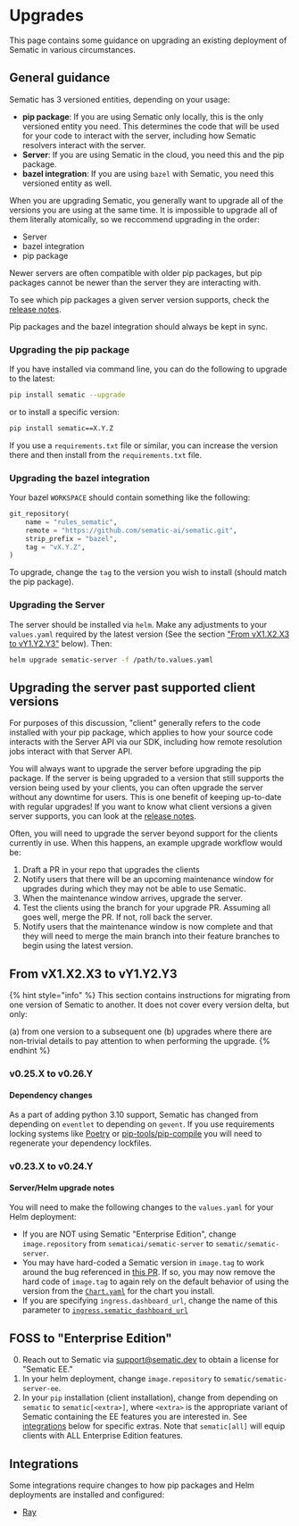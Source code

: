 # Upgrades

This page contains some guidance on upgrading an existing deployment of Sematic
in various circumstances.

## General guidance

Sematic has 3 versioned entities, depending on your usage:

- **pip package**: If you are using Sematic only locally, this is
the only versioned entity you need. This determines the code
that will be used for your code to interact with the server,
including how Sematic resolvers interact with the server.
- **Server**: If you are using Sematic in the cloud, you need this
and the pip package.
- **bazel integration**: If you are using `bazel` with Sematic, you
need this versioned entity as well.

When you are upgrading Sematic, you generally want to upgrade all of
the versions you are using at the same time. It is impossible to
upgrade all of them literally atomically, so we reccommend upgrading in
the order:

- Server
- bazel integration
- pip package

Newer servers are often compatible with older pip packages, but pip
packages cannot be newer than the server they are interacting with.

To see which pip packages a given server version supports, check the
[release notes](https://github.com/sematic-ai/sematic/releases).

Pip packages and the bazel integration should always be kept in sync.

### Upgrading the pip package

If you have installed via command line, you can do the following
to upgrade to the latest:

```bash
pip install sematic --upgrade
```

or to install a specific version:

```bash
pip install sematic==X.Y.Z
```

If you use a `requirements.txt` file or similar, you can increase the version
there and then install from the `requirements.txt` file.

### Upgrading the bazel integration

Your bazel `WORKSPACE` should contain something like the following:

```python
git_repository(
    name = "rules_sematic",
    remote = "https://github.com/sematic-ai/sematic.git",
    strip_prefix = "bazel",
    tag = "vX.Y.Z",
)
```

To upgrade, change the `tag` to the version you wish to install (should match
the pip package).

### Upgrading the Server

The server should be installed via `helm`. Make any adjustments to your `values.yaml`
required by the latest version (See the section
["From vX1.X2.X3 to vY1.Y2.Y3"](#from-vx1x2x3-to-vy1y2y3) below). Then:

```bash
helm upgrade sematic-server -f /path/to.values.yaml
```

## Upgrading the server past supported client versions

For purposes of this discussion, "client" generally refers to
the code installed with your pip package, which applies to how your
source code interacts with the Server API via our SDK, including
how remote resolution jobs interact with that Server API.

You will always want to upgrade the server before upgrading the pip package.
If the server is being upgraded to a version that still supports the version being
used by your clients, you can often upgrade the server without any downtime for
users. This is one benefit of keeping up-to-date with regular upgrades! If you
want to know what client versions a given server supports, you can look at
the [release notes](https://github.com/sematic-ai/sematic/releases).

Often, you will need to upgrade the server beyond support for the clients
currently in use. When this happens, an example upgrade workflow would be:

1. Draft a PR in your repo that upgrades the clients
2. Notify users that there will be an upcoming maintenance window for upgrades
   during which they may not be able to use Sematic.
3. When the maintenance window arrives, upgrade the server.
4. Test the clients using the branch for your upgrade PR. Assuming all goes
   well, merge the PR. If not, roll back the server.
5. Notify users that the maintenance window is now complete and that they will
   need to merge the main branch into their feature branches to begin using the
   latest version.

## From vX1.X2.X3 to vY1.Y2.Y3

{% hint style="info" %}
This section contains instructions for migrating from one
version of Sematic to another. It does not cover every version
delta, but only:

(a) from one version to a subsequent one
(b) upgrades where there are non-trivial details to pay attention to
when performing the upgrade.
{% endhint %}

### v0.25.X to v0.26.Y

#### Dependency changes

As a part of adding python 3.10 support, Sematic has changed
from depending on `eventlet` to depending on `gevent`. If you
use requirements locking systems like [Poetry](https://python-poetry.org/)
or [pip-tools/pip-compile](https://pypi.org/project/pip-tools/)
you will need to regenerate your dependency lockfiles.

### v0.23.X to v0.24.Y

#### Server/Helm upgrade notes

You will need to make the following changes to the `values.yaml`
for your Helm deployment:

- If you are NOT using Sematic "Enterprise Edition",
change `image.repository` from `sematicai/sematic-server`
to `sematic/sematic-server`.
- You may have hard-coded a Sematic version in `image.tag`
to work around the bug referenced in
[this PR](https://github.com/sematic-ai/sematic/pull/534). If so,
you may now remove the hard code of `image.tag` to again rely
on the default behavior of using the version from the
[`Chart.yaml`](https://github.com/sematic-ai/sematic/blob/main/helm/sematic-server/Chart.yaml)
for the chart you install.
- If you are specifying `ingress.dashboard_url`, change the name of this
parameter to
[`ingress.sematic_dashboard_url`](https://github.com/sematic-ai/sematic/pull/547)

## FOSS to "Enterprise Edition"

0. Reach out to Sematic via support@sematic.dev to obtain a license for "Sematic EE."
1. In your helm deployment, change `image.repository` to `sematic/sematic-server-ee`.
2. In your `pip` installation (client installation), change from depending on `sematic`
to `sematic[<extra>]`, where `<extra>` is the appropriate variant of Sematic containing
the EE features you are interested in. See [integrations](#integrations) below for
specific extras. Note that `sematic[all]` will equip clients with ALL Enterprise Edition
features.

## Integrations

Some integrations require changes to how pip packages and Helm deployments
are installed and configured:

- [Ray](./ray.md)
